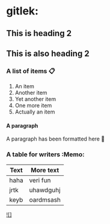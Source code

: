 # gitlek:



## This is heading 2 



<h2>This is also heading 2</h2>


### A list of items :clipboard:
1. An item
2. Another item
3. Yet another item
4. One more item  
5. Actually an item


#### A paragraph

A paragraph has been formatted here :thinking:



### A table for writers :Memo:

| Text  | More text |
| ----- | --------- |
| haha  | veri fun  |
| jrtk  | uhawdguhj |
| keyb  | oardmsash |




[![]](https://cdn.discordapp.com/attachments/343809685100560395/1240691379294830592/ice_soup.PNG?ex=66482423&is=6646d2a3&hm=d2a38c01ec2dd25b0de49a1fc55100ca73db73c2eac7dcdd80e67700421b03f2&)
